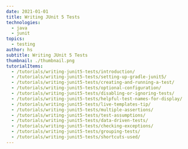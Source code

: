 ```yaml
---
date: 2021-01-01
title: Writing JUnit 5 Tests
technologies:
  - java
  - junit
topics:
  - testing
author: hs
subtitle: Writing JUnit 5 Tests
thumbnail: ./thumbnail.png
tutorialItems:
  - /tutorials/writing-junit5-tests/introduction/
  - /tutorials/writing-junit5-tests/setting-up-gradle-junit5/
  - /tutorials/writing-junit5-tests/creating-and-running-a-test/
  - /tutorials/writing-junit5-tests/optional-configuration/
  - /tutorials/writing-junit5-tests/disabling-or-ignoring-tests/
  - /tutorials/writing-junit5-tests/helpful-test-names-for-display/
  - /tutorials/writing-junit5-tests/live-templates-tip/
  - /tutorials/writing-junit5-tests/multiple-assertions/
  - /tutorials/writing-junit5-tests/test-assumptions/
  - /tutorials/writing-junit5-tests/data-driven-tests/
  - /tutorials/writing-junit5-tests/checking-exceptions/
  - /tutorials/writing-junit5-tests/grouping-tests/
  - /tutorials/writing-junit5-tests/shortcuts-used/
---
```


